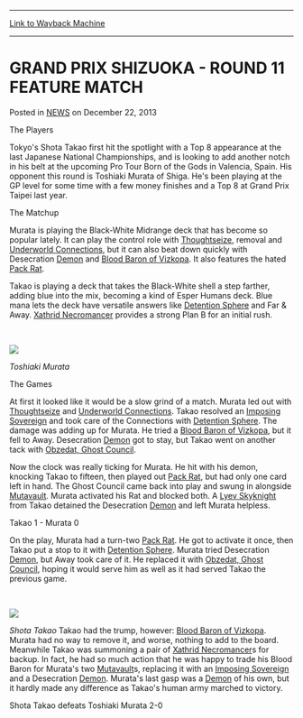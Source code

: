 
---
[Link to Wayback Machine](https://web.archive.org/web/20220520215747/https://magic.wizards.com/en/articles/archive/grand-prix-shizuoka-round-11-feature-match-2013-12-21)

[_metadata_:description]:- "The Players Tokyo's Shota Takao first hit the spotlight with a Top 8 appearance at the last Japanese National Championships, and is looking to add another notch in his belt at the upcoming Pro Tour Born of the Gods in Valencia, Spain. His opponent this round is Toshiaki Murata of Shiga. He's been playing at the GP level for some time with a few money finishes and a Top 8 at"
[_metadata_:generator]:- "Drupal 7 (http://drupal.org)"
[_metadata_:node]:- "150246"
[_metadata_:path_date]:- "2013-12-21"
[_metadata_:publish_date]:- "2013-12-22"
[_metadata_:source]:- "div-main-content"
[_metadata_:title]:- "GRAND PRIX SHIZUOKA - ROUND 11 FEATURE MATCH"
[_metadata_:wayback_capture_timestamp]:- "2022-05-20 21:57:47"
[_metadata_:wayback_raw_url]:- "https://web.archive.org/web/20220520215747id_/https://magic.wizards.com/en/articles/archive/grand-prix-shizuoka-round-11-feature-match-2013-12-21"
[_metadata_:wayback_url]:- "https://magic.wizards.com/en/articles/archive/grand-prix-shizuoka-round-11-feature-match-2013-12-21"
---


GRAND PRIX SHIZUOKA - ROUND 11 FEATURE MATCH
============================================



 Posted in [NEWS](/en/articles)
 on December 22, 2013 










The Players


Tokyo's Shota Takao first hit the spotlight with a Top 8 appearance at the last Japanese National Championships, and is looking to add another notch in his belt at the upcoming Pro Tour Born of the Gods in Valencia, Spain. His opponent this round is Toshiaki Murata of Shiga. He's been playing at the GP level for some time with a few money finishes and a Top 8 at Grand Prix Taipei last year.


  

The Matchup


Murata is playing the Black-White Midrange deck that has become so popular lately. It can play the control role with [Thoughtseize](https://gatherer.wizards.com/Pages/Card/Details.aspx?name=Thoughtseize), removal and [Underworld Connections](https://gatherer.wizards.com/Pages/Card/Details.aspx?name=Underworld+Connections), but it can also beat down quickly with Desecration [Demon](https://gatherer.wizards.com/Pages/Card/Details.aspx?name=Demon) and [Blood Baron of Vizkopa](https://gatherer.wizards.com/Pages/Card/Details.aspx?name=Blood+Baron+of+Vizkopa). It also features the hated [Pack Rat](https://gatherer.wizards.com/Pages/Card/Details.aspx?name=Pack+Rat).


Takao is playing a deck that takes the Black-White shell a step farther, adding blue into the mix, becoming a kind of Esper Humans deck. Blue mana lets the deck have versatile answers like [Detention Sphere](https://gatherer.wizards.com/Pages/Card/Details.aspx?name=Detention+Sphere) and Far & Away. [Xathrid Necromancer](https://gatherer.wizards.com/Pages/Card/Details.aspx?name=Xathrid+Necromancer) provides a strong Plan B for an initial rush.


 



![](https://media.wizards.com/legacy/mtg/images/daily/events/gpshi13/r11_murata.jpg)
  
*Toshiaki Murata* 
  
  

The Games


  

At first it looked like it would be a slow grind of a match. Murata led out with [Thoughtseize](https://gatherer.wizards.com/Pages/Card/Details.aspx?name=Thoughtseize) and [Underworld Connections](https://gatherer.wizards.com/Pages/Card/Details.aspx?name=Underworld+Connections). Takao resolved an [Imposing Sovereign](https://gatherer.wizards.com/Pages/Card/Details.aspx?name=Imposing+Sovereign) and took care of the Connections with [Detention Sphere](https://gatherer.wizards.com/Pages/Card/Details.aspx?name=Detention+Sphere). The damage was adding up for Murata. He tried a [Blood Baron of Vizkopa](https://gatherer.wizards.com/Pages/Card/Details.aspx?name=Blood+Baron+of+Vizkopa), but it fell to Away. Desecration [Demon](https://gatherer.wizards.com/Pages/Card/Details.aspx?name=Demon) got to stay, but Takao went on another tack with [Obzedat, Ghost Council](https://gatherer.wizards.com/Pages/Card/Details.aspx?name=Obzedat%2C+Ghost+Council).


Now the clock was really ticking for Murata. He hit with his demon, knocking Takao to fifteen, then played out [Pack Rat](https://gatherer.wizards.com/Pages/Card/Details.aspx?name=Pack+Rat), but had only one card left in hand. The Ghost Council came back into play and swung in alongside [Mutavault](https://gatherer.wizards.com/Pages/Card/Details.aspx?name=Mutavault). Murata activated his Rat and blocked both. A [Lyev Skyknight](https://gatherer.wizards.com/Pages/Card/Details.aspx?name=Lyev+Skyknight) from Takao detained the Desecration [Demon](https://gatherer.wizards.com/Pages/Card/Details.aspx?name=Demon) and left Murata helpless.


  

Takao 1 - Murata 0


  

On the play, Murata had a turn-two [Pack Rat](https://gatherer.wizards.com/Pages/Card/Details.aspx?name=Pack+Rat). He got to activate it once, then Takao put a stop to it with [Detention Sphere](https://gatherer.wizards.com/Pages/Card/Details.aspx?name=Detention+Sphere). Murata tried Desecration [Demon](https://gatherer.wizards.com/Pages/Card/Details.aspx?name=Demon), but Away took care of it. He replaced it with [Obzedat, Ghost Council](https://gatherer.wizards.com/Pages/Card/Details.aspx?name=Obzedat%2C+Ghost+Council), hoping it would serve him as well as it had served Takao the previous game.


 



![](https://media.wizards.com/legacy/mtg/images/daily/events/gpshi13/r11_takao.jpg)
  
*Shota Takao*
Takao had the trump, however: [Blood Baron of Vizkopa](https://gatherer.wizards.com/Pages/Card/Details.aspx?name=Blood+Baron+of+Vizkopa). Murata had no way to remove it, and worse, nothing to add to the board. Meanwhile Takao was summoning a pair of [Xathrid Necromancer](https://gatherer.wizards.com/Pages/Card/Details.aspx?name=Xathrid+Necromancer)s for backup. In fact, he had so much action that he was happy to trade his Blood Baron for Murata's two [Mutavault](https://gatherer.wizards.com/Pages/Card/Details.aspx?name=Mutavault)s, replacing it with an [Imposing Sovereign](https://gatherer.wizards.com/Pages/Card/Details.aspx?name=Imposing+Sovereign) and a Desecration [Demon](https://gatherer.wizards.com/Pages/Card/Details.aspx?name=Demon). Murata's last gasp was a [Demon](https://gatherer.wizards.com/Pages/Card/Details.aspx?name=Demon) of his own, but it hardly made any difference as Takao's human army marched to victory.


  

Shota Takao defeats Toshiaki Murata 2-0







